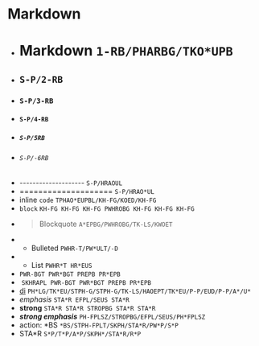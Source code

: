 # Markdown

* # Markdown `1-RB/PHARBG/TKO*UPB`
* ## `S-P/2-RB`
* ### `S-P/3-RB`
* #### `S-P/4-RB`
* ##### `S-P/5RB`
* ###### `S-P/-6RB`
* -------------------- `S-P/HRAOUL`
* ==================== `S-P/HRAO*UL`
* inline `code` `TPHAO*EUPBL/KH-FG/KOED/KH-FG`
* ```block``` `KH-FG KH-FG KH-FG PWHROBG KH-FG KH-FG KH-FG`
* > Blockquote `A*EPBG/PWHROBG/TK-LS/KWOET`
* - Bulleted `PWHR-T/PW*ULT/-D`
* + List `PWHR*T HR*EUS`
* []() `PWR-BGT PWR*BGT PREPB PR*EPB`
* ![]() `SKHRAPL PWR-BGT PWR*BGT PREPB PR*EPB`
* [di](http://di.id.au) `PH*LG/TK*EU/STPH-G/STPH-G/TK-LS/HAOEPT/TK*EU/P-P/EUD/P-P/A*/U*`
* *emphasis* `STA*R EFPL/SEUS STA*R`
* **strong** `STA*R STA*R STROPBG STA*R STA*R`
* ***strong emphasis*** `PH-FPLSZ/STROPBG/EFPL/SEUS/PH*FPLSZ`
* action: \*BS `*BS/STPH-FPLT/SKPH/STA*R/PW*P/S*P`
* STA\*R `S*P/T*P/A*P/SKPH*/STA*R/R*P`
